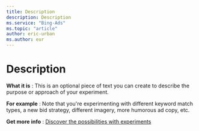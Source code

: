 ```yaml
---
title: Description
description: Description
ms.service: "Bing-Ads"
ms.topic: "article"
author: eric-urban
ms.author: eur
---
```


# Description

**What it is** : This is an optional piece of text you can create to describe the purpose or approach of your experiment.

**For example** : Note that you're experimenting with different keyword match types, a new bid strategy, different imagery, more humorous ad copy, etc.

**Get more info** : [Discover the possibilities with experiments](../hlp_BA_CONC_Experiments_About.md)


